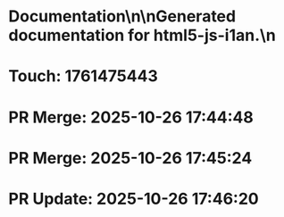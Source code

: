 # Documentation\n\nGenerated documentation for html5-js-i1an.\n

# Touch: 1761475443

# PR Merge: 2025-10-26 17:44:48

# PR Merge: 2025-10-26 17:45:24

# PR Update: 2025-10-26 17:46:20
